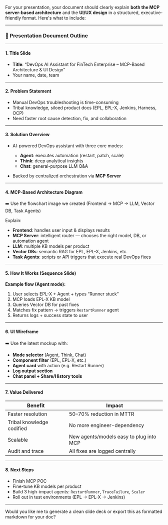 For your presentation, your document should clearly explain **both the MCP server-based architecture** and the **UI/UX design** in a structured, executive-friendly format. Here's what to include:

---

### 📄 Presentation Document Outline

---

#### 1. **Title Slide**

* **Title**: “DevOps AI Assistant for FinTech Enterprise – MCP-Based Architecture & UI Design”
* Your name, date, team

---

#### 2. **Problem Statement**

* Manual DevOps troubleshooting is time-consuming
* Tribal knowledge, siloed product docs (EPL, EPL-X, Jenkins, Harness, OCP)
* Need faster root cause detection, fix, and collaboration

---

#### 3. **Solution Overview**

* AI-powered DevOps assistant with three core modes:

  * **Agent**: executes automation (restart, patch, scale)
  * **Think**: deep analytical insights
  * **Chat**: general-purpose LLM Q\&A
* Backed by centralized orchestration via **MCP Server**

---

#### 4. **MCP-Based Architecture Diagram**

➡️ Use the flowchart image we created (Frontend → MCP → LLM, Vector DB, Task Agents)

Explain:

* **Frontend**: handles user input & displays results
* **MCP Server**: intelligent router — chooses the right model, DB, or automation agent
* **LLM**: multiple KB models per product
* **Vector DBs**: semantic RAG for EPL, EPL-X, Jenkins, etc.
* **Task Agents**: scripts or API triggers that execute real DevOps fixes

---

#### 5. **How It Works (Sequence Slide)**

**Example flow (Agent mode):**

1. User selects EPL-X + Agent + types “Runner stuck”
2. MCP loads EPL-X KB model
3. Queries Vector DB for past fixes
4. Matches fix pattern → triggers `RestartRunner` agent
5. Returns logs + success state to user

---

#### 6. **UI Wireframe**

➡️ Use the latest mockup with:

* **Mode selector** (Agent, Think, Chat)
* **Component filter** (EPL, EPL-X, etc.)
* **Agent card** with action (e.g. Restart Runner)
* **Log output section**
* **Chat panel + Share/History tools**

---

#### 7. **Value Delivered**

| Benefit                   | Impact                                  |
| ------------------------- | --------------------------------------- |
| Faster resolution         | 50–70% reduction in MTTR                |
| Tribal knowledge codified | No more engineer-dependency             |
| Scalable                  | New agents/models easy to plug into MCP |
| Audit and trace           | All fixes are logged centrally          |

---

#### 8. **Next Steps**

* Finish MCP POC
* Fine-tune KB models per product
* Build 3 high-impact agents: `RestartRunner`, `TraceFailure`, `Scaler`
* Roll out in test environments (EPL → EPL-X → Jenkins)

---

Would you like me to generate a clean slide deck or export this as formatted markdown for your doc?
